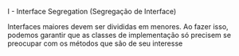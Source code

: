 I - Interface Segregation (Segregação de Interface)

Interfaces maiores devem ser divididas em menores. Ao fazer isso, podemos garantir que as classes de implementação só precisem se preocupar com os métodos que são de seu interesse